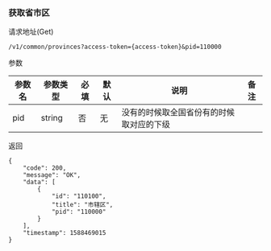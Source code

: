 ### 获取省市区

请求地址(Get)

```
/v1/common/provinces?access-token={access-token}&pid=110000
```

参数

参数名 | 参数类型 | 必填 | 默认 | 说明 | 备注
---|---|---|---|---|---
pid | string| 否 | 无 | 没有的时候取全国省份有的时候取对应的下级 |

返回

```
{
    "code": 200,
    "message": "OK",
    "data": [
        {
            "id": "110100",
            "title": "市辖区",
            "pid": "110000"
        }
    ],
    "timestamp": 1588469015
}
```
